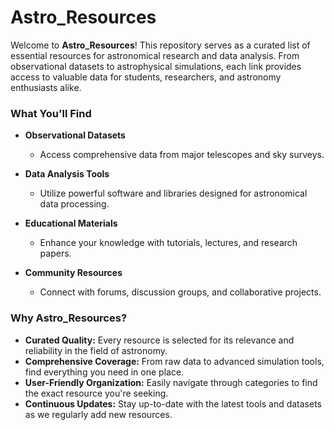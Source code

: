 

# Astro_Resources

Welcome to **Astro_Resources**! This repository serves as a curated list of essential resources for astronomical research and data analysis. From observational datasets to astrophysical simulations, each link provides access to valuable data for students, researchers, and astronomy enthusiasts alike.

### What You'll Find

- **Observational Datasets**
  - Access comprehensive data from major telescopes and sky surveys.
  
- **Data Analysis Tools**
  - Utilize powerful software and libraries designed for astronomical data processing.
  
- **Educational Materials**
  - Enhance your knowledge with tutorials, lectures, and research papers.
  
- **Community Resources**
  - Connect with forums, discussion groups, and collaborative projects.

### Why **Astro_Resources**?

- **Curated Quality:** Every resource is selected for its relevance and reliability in the field of astronomy.
- **Comprehensive Coverage:** From raw data to advanced simulation tools, find everything you need in one place.
- **User-Friendly Organization:** Easily navigate through categories to find the exact resource you're seeking.
- **Continuous Updates:** Stay up-to-date with the latest tools and datasets as we regularly add new resources.

